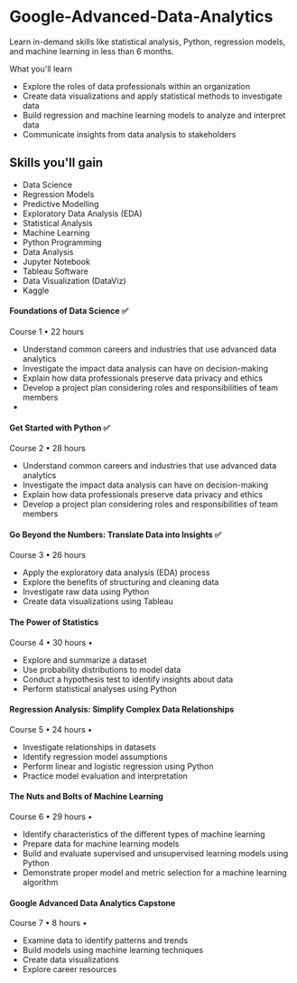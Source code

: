 # Google-Advanced-Data-Analytics
Learn in-demand skills like statistical analysis, Python, regression models, and machine learning in less than 6 months.

What you'll learn
- Explore the roles of data professionals within an organization
- Create data visualizations and apply statistical methods to investigate data
- Build regression and machine learning models to analyze and interpret data
- Communicate insights from data analysis to stakeholders

## Skills you'll gain
- Data Science
- Regression Models
- Predictive Modelling
- Exploratory Data Analysis (EDA)
- Statistical Analysis
- Machine Learning
- Python Programming
- Data Analysis
- Jupyter Notebook
- Tableau Software
- Data Visualization (DataViz)
- Kaggle



#### Foundations of Data Science ✅
Course 1
•
22 hours

- Understand common careers and industries that use advanced data analytics
- Investigate the impact data analysis can have on decision-making
- Explain how data professionals preserve data privacy and ethics 
- Develop a project plan considering roles and responsibilities of team members
- 
#### Get Started with Python ✅
Course 2
•
28 hours
- Understand common careers and industries that use advanced data analytics
- Investigate the impact data analysis can have on decision-making
- Explain how data professionals preserve data privacy and ethics 
- Develop a project plan considering roles and responsibilities of team members


#### Go Beyond the Numbers: Translate Data into Insights ✅
Course 3
•
26 hours
- Apply the exploratory data analysis (EDA) process
- Explore the benefits of structuring and cleaning data
- Investigate raw data using Python
- Create data visualizations using Tableau 

#### The Power of Statistics
Course 4
•
30 hours
•
- Explore and summarize a dataset 
- Use probability distributions to model data
- Conduct a hypothesis test to identify insights about data
- Perform statistical analyses using Python 

#### Regression Analysis: Simplify Complex Data Relationships
Course 5
•
24 hours
•
- Investigate relationships in datasets
- Identify regression model assumptions 
- Perform linear and logistic regression using Python
- Practice model evaluation and interpretation

#### The Nuts and Bolts of Machine Learning
Course 6
•
29 hours
•
- Identify characteristics of the different types of machine learning 
- Prepare data for machine learning models 
- Build and evaluate supervised and unsupervised learning models using Python
- Demonstrate proper model and metric selection for a machine learning algorithm

#### Google Advanced Data Analytics Capstone
Course 7
•
8 hours
•
- Examine data to identify patterns and trends
- Build models using machine learning techniques 
- Create data visualizations 
- Explore career resources 
